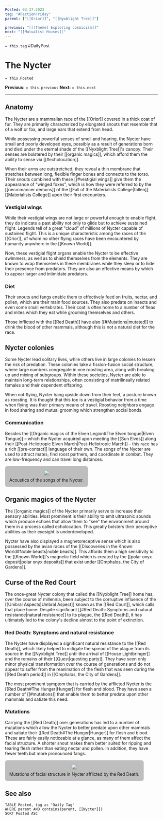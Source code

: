 ```yaml
---
Posted: 03.17.2023
tag: "#FactionFriday"
parent: ["[[Orior]]", "[[Nyxblight Tree]]"]

previous: "[[(Theme) Exploring cosmicism]]"
next: "[[Mutualist Houses]]"
---
```

`= this.tag` #DailyPost 
# The Nycter
`= this.Posted`

**Previous:** `= this.previous`
**Next:** `= this.next`

---

## Anatomy

The Nycter are a mammalian race of the [[Orior]] covered in a thick coat of fur. They are primarily characterized by elongated snouts that resemble that of a wolf or fox, and large ears that extend from head.

While possessing powerful senses of smell and hearing, the Nycter have small and poorly developed eyes, possibly as a result of generations born and died under the eternal shade of the [[Nyxblight Tree]]'s canopy. Their senses are bolstered by their [[organic magics]], which afford them the ability to sense via [[#echolocation]].

When their arms are outstretched, they reveal a thin membrane that stretches between long, flexible finger bones and connects to the torso. Their snouts combined with these [[#vestigial wings]] give them the appearance of "winged foxes", which is how they were referred to by the [[necromancer demons]] of the [[Fall of the Materialists College|fallen]] [[Materialists College]] upon their first encounters.

### Vestigial wings

While their vestigial wings are not large or powerful enough to enable flight, they do indicate a past ability not only to glide but to achieve sustained flight. Legends tell of a great "cloud" of millions of Nycter capable of sustained flight. This is a unique characteristic among the races of the [[Orior]], of whom no other flying races have been encountered by humanity anywhere in the [[Known World]].

Now, these vestigial flight organs enable the Nycter to be effective swimmers, as well as to shield themselves from the elements. They are known to wrap themselves in these membranes while they sleep or to hide their presence from predators. They are also an effective means by which to appear larger and intimidate predators.

### Diet

Their snouts and fangs enable them to effectively feed on fruits, nectar, and pollen, which are their main food sources. They also predate on insects and even some small vertebrates. Their coat is often home to a number of fleas and mites which they eat while grooming themselves and others.

Those inflicted with the [[Red Death]] have also [[#Mutations|mutated]] to drink the blood of other mammals, although this is not a natural diet for the race.

## Nycter colonies

Some Nycter lead solitary lives, while others live in large colonies to lessen the risk of predation. These colonies take a fission-fusion social structure, where large numbers congregate in one roosting area, along with breaking up and mixing of subgroups. Within these societies, Nycter are able to maintain long-term relationships, often consisting of matrilineally related females and their dependent offspring.

When not flying, Nycter hang upside down from their feet, a posture known as roosting. It is thought that this too is a vestigial behavior from a time when flying was their primary means of travel. Roosting neighbors engage in food sharing and mutual grooming which strengthen social bonds.

### Communication

Besides the [[Organic magics of the Elven Legion#The Elven tongue|Elven Tongue]] – which the Nycter acquired upon meeting the [[Sun Elves]] along their [[Post-Heliotropic Elven March|Post-Heliotropic March]] – this race has a rich [[pre-contact]] language of their own. The songs of the Nycter are used to attract mates, find roost partners, and coordinate in combat. They are low-frequency and can travel long distances.

<figure style="display: flex; flex-direction: column; align-items: center; gap: 0.5em; width: fit-content; margin: 0px; padding: 1em; background: rgba(0, 0, 0, 0.25); border-radius: 0.5em;"><a href="https://upload.wikimedia.org/wikipedia/commons/thumb/d/d3/Journal.pone.0006746.g001.png/220px-Journal.pone.0006746.g001.png"><img src="https://upload.wikimedia.org/wikipedia/commons/thumb/d/d3/Journal.pone.0006746.g001.png/220px-Journal.pone.0006746.g001.png"></a><figcaption>Acoustics of the songs of the Nycter.</figcaption></figure>

## Organic magics of the Nycter

The [[organic magics]] of the Nycter primarily serve to increase their sensory abilities. Most prominent is their ability to emit ultrasonic sounds which produce echoes that allow them to "see" the environment around them in a process called echolocation. This greatly bolsters their perceptive abilities as their eyesight is underdeveloped.

Nycter have also displayed a magnetoreceptive sense which is also possessed by the avian races of the [[Discoveries in the Known World#Noble beasts|noble beasts]]. This affords them a high sensitivity to the [[Known World]]'s magnetic field which is created by the [[polar onyx deposit|polar onyx deposits]] that exist under [[Omphalos, the City of Gardens]].

## Curse of the Red Court

The once-great Nycter colony that called the [[Nyxblight Tree]] home has, over the course of millennia, been subject to the corruptive influence of the [[Umbral Aspects|Umbral Aspect]] known as the [[Red Court]], which calls that place home. Despite significant [[#Red Death: Symptoms and natural resistance|natural resistance]] to its plague, the [[Red Death]], it has ultimately led to the colony's decline almost to the point of extinction.

### Red Death: Symptoms and natural resistance 

The Nycter have displayed a significant natural resistance to the [[Red Death]], which likely helped to mitigate the spread of the plague from its source in the [[Nyxblight Tree]] until the arrival of [[House Lightbringer]] and the remains of their [[Quest|questing party]]. They have seen only minor physical transformation over the course of generations and do not appear to suffer from the reanimation of the flesh that was seen during the [[Red Death period]] in [[Omphalos, the City of Gardens]].

The most prominent symptom that is carried by the afflicted Nycter is the [[Red Death#The Hunger|Hunger]] for flesh and blood. They have seen a number of [[#mutations]] that enable them to better predate upon other mammals and satiate this need.

### Mutations

Carrying the [[Red Death]] over generations has led to a number of mutations which allow the Nycter to better predate upon other mammals and satiate their [[Red Death#The Hunger|Hunger]] for flesh and blood. These are fairly easily noticeable at a glance, as many of them affect the facial structure. A shorter snout makes them better suited for ripping and tearing flesh rather than eating nectar and pollen. In addition, they have fewer teeth but more pronounced fangs.

<figure style="display: flex; flex-direction: column; align-items: center; gap: 0.5em; width: fit-content; margin: 0px; padding: 1em; background: rgba(0, 0, 0, 0.25); border-radius: 0.5em;"><a href="https://upload.wikimedia.org/wikipedia/commons/thumb/f/fd/Haeckel_Chiroptera.jpg/170px-Haeckel_Chiroptera.jpg"><img src="https://upload.wikimedia.org/wikipedia/commons/thumb/f/fd/Haeckel_Chiroptera.jpg/170px-Haeckel_Chiroptera.jpg"></a><figcaption>Mutations of facial structure in Nycter afflicted by the Red Death.</figcaption></figure>

## See also
```dataview
TABLE Posted, tag as "Daily Tag"
WHERE parent AND contains(parent, [[Nycter]])
SORT Posted ASC 
```
